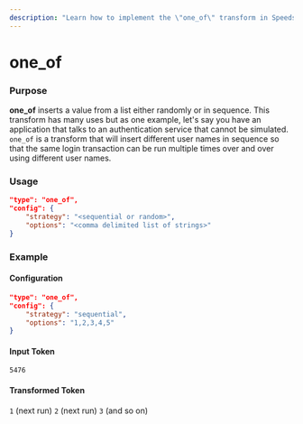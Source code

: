 ```yaml
---
description: "Learn how to implement the \"one_of\" transform in Speedscale to streamline your traffic transformation process. This essential guide provides detailed instructions and examples for effective configuration and usage."
---
```


# one_of

### Purpose

**one_of** inserts a value from a list either randomly or in sequence. This transform has many uses but as one example, let's say you have an application that talks to an authentication service that cannot be simulated. `one_of` is a transform that will insert different user names in sequence so that the same login transaction can be run multiple times over and over using different user names.

### Usage

```json
"type": "one_of",
"config": {
    "strategy": "<sequential or random>",
    "options": "<comma delimited list of strings>"
}
```

### Example

#### Configuration

```json
"type": "one_of",
"config": {
    "strategy": "sequential",
    "options": "1,2,3,4,5"
}
```

#### Input Token

`5476`

#### Transformed Token

`1`
(next run)
`2`
(next run)
`3`
(and so on)